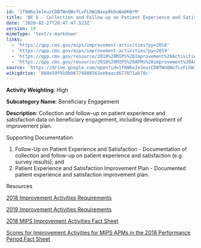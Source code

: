 ```yaml
---
id: '1f6W6oJeJeuzCDBTWnQWvfLvFLhW1Navp8kDuWabKWrM'
title: 'BE 6 - Collection and Follow-up on Patient Experience and Satisfaction Data on Beneficiary Engagement'
date: '2020-02-27T20:47:47.523Z'
version: 19
mimeType: 'text/x-markdown'
links:
  - 'https://qpp.cms.gov/mips/improvement-activities?py=2018'
  - 'https://qpp.cms.gov/mips/improvement-activities?py=2019'
  - 'https://qpp.cms.gov/resource/2018%20MIPS%20Improvement%20Activities%20Fact%20Sheet'
  - 'https://qpp.cms.gov/resource/2018%20MIPS%20APMs%20improvement%20Activities%20scores%20fact%20sheet'
source: 'https://drive.google.com/open?id=1f6W6oJeJeuzCDBTWnQWvfLvFLhW1Navp8kDuWabKWrM'
wikigdrive: '860e59f919b06774886561eebaacd677071ab78c'
---
```

**Activity Weighting**: High

**Subcategory Name**: Beneficiary Engagement

**Description**: Collection and follow-up on patient experience and satisfaction data on beneficiary engagement, including development of improvement plan.

Supporting Documentation

1. Follow-Up on Patient Experience and Satisfaction - Documentation of collection and follow-up on patient experience and satisfaction (e.g. survey results); and
2. Patient Experience and Satisfaction Improvement Plan - Documented patient experience and satisfaction improvement plan.

Resources

[2018 Improvement Activities Requirements](https://qpp.cms.gov/mips/improvement-activities?py=2018)

[2019 Improvement Activities Requirements](https://qpp.cms.gov/mips/improvement-activities?py=2019)

[2018 MIPS Improvement Activities Fact Sheet](https://qpp.cms.gov/resource/2018%20MIPS%20Improvement%20Activities%20Fact%20Sheet)

[Scores for Improvement Activities for MIPS APMs in the 2018 Performance Period Fact Sheet](https://qpp.cms.gov/resource/2018%20MIPS%20APMs%20improvement%20Activities%20scores%20fact%20sheet)
